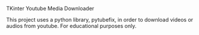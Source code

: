 TKinter Youtube Media Downloader

This project uses a python library, pytubefix, in order to download videos or audios from youtube. For educational purposes only.
